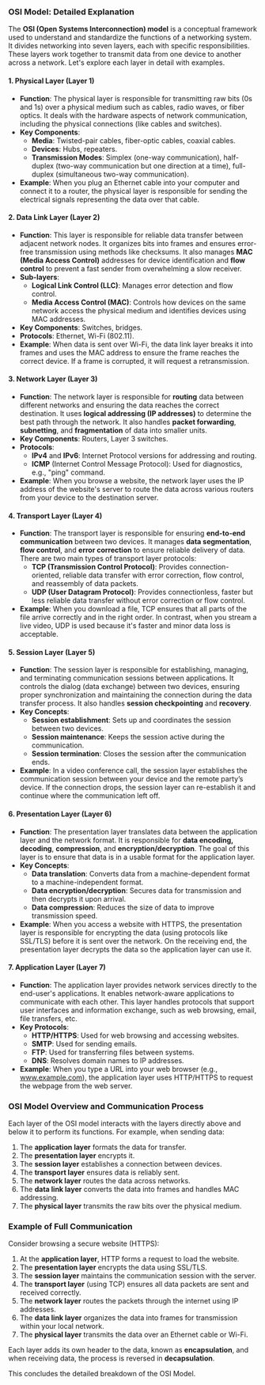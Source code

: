### OSI Model: Detailed Explanation 

The **OSI (Open Systems Interconnection) model** is a conceptual framework used to understand and standardize the functions of a networking system. It divides networking into seven layers, each with specific responsibilities. These layers work together to transmit data from one device to another across a network. Let's explore each layer in detail with examples.

#### 1. **Physical Layer (Layer 1)**
- **Function**: The physical layer is responsible for transmitting raw bits (0s and 1s) over a physical medium such as cables, radio waves, or fiber optics. It deals with the hardware aspects of network communication, including the physical connections (like cables and switches).
- **Key Components**: 
  - **Media**: Twisted-pair cables, fiber-optic cables, coaxial cables.
  - **Devices**: Hubs, repeaters.
  - **Transmission Modes**: Simplex (one-way communication), half-duplex (two-way communication but one direction at a time), full-duplex (simultaneous two-way communication).
- **Example**: When you plug an Ethernet cable into your computer and connect it to a router, the physical layer is responsible for sending the electrical signals representing the data over that cable.

#### 2. **Data Link Layer (Layer 2)**
- **Function**: This layer is responsible for reliable data transfer between adjacent network nodes. It organizes bits into frames and ensures error-free transmission using methods like checksums. It also manages **MAC (Media Access Control)** addresses for device identification and **flow control** to prevent a fast sender from overwhelming a slow receiver.
- **Sub-layers**:
  - **Logical Link Control (LLC)**: Manages error detection and flow control.
  - **Media Access Control (MAC)**: Controls how devices on the same network access the physical medium and identifies devices using MAC addresses.
- **Key Components**: Switches, bridges.
- **Protocols**: Ethernet, Wi-Fi (802.11).
- **Example**: When data is sent over Wi-Fi, the data link layer breaks it into frames and uses the MAC address to ensure the frame reaches the correct device. If a frame is corrupted, it will request a retransmission.

#### 3. **Network Layer (Layer 3)**
- **Function**: The network layer is responsible for **routing** data between different networks and ensuring the data reaches the correct destination. It uses **logical addressing (IP addresses)** to determine the best path through the network. It also handles **packet forwarding**, **subnetting**, and **fragmentation** of data into smaller units.
- **Key Components**: Routers, Layer 3 switches.
- **Protocols**: 
  - **IPv4** and **IPv6**: Internet Protocol versions for addressing and routing.
  - **ICMP** (Internet Control Message Protocol): Used for diagnostics, e.g., "ping" command.
- **Example**: When you browse a website, the network layer uses the IP address of the website's server to route the data across various routers from your device to the destination server.

#### 4. **Transport Layer (Layer 4)**
- **Function**: The transport layer is responsible for ensuring **end-to-end communication** between two devices. It manages **data segmentation**, **flow control**, and **error correction** to ensure reliable delivery of data. There are two main types of transport layer protocols:
  - **TCP (Transmission Control Protocol)**: Provides connection-oriented, reliable data transfer with error correction, flow control, and reassembly of data packets.
  - **UDP (User Datagram Protocol)**: Provides connectionless, faster but less reliable data transfer without error correction or flow control.
- **Example**: When you download a file, TCP ensures that all parts of the file arrive correctly and in the right order. In contrast, when you stream a live video, UDP is used because it's faster and minor data loss is acceptable.

#### 5. **Session Layer (Layer 5)**
- **Function**: The session layer is responsible for establishing, managing, and terminating communication sessions between applications. It controls the dialog (data exchange) between two devices, ensuring proper synchronization and maintaining the connection during the data transfer process. It also handles **session checkpointing** and **recovery**.
- **Key Concepts**:
  - **Session establishment**: Sets up and coordinates the session between two devices.
  - **Session maintenance**: Keeps the session active during the communication.
  - **Session termination**: Closes the session after the communication ends.
- **Example**: In a video conference call, the session layer establishes the communication session between your device and the remote party’s device. If the connection drops, the session layer can re-establish it and continue where the communication left off.

#### 6. **Presentation Layer (Layer 6)**
- **Function**: The presentation layer translates data between the application layer and the network format. It is responsible for **data encoding, decoding**, **compression**, and **encryption/decryption**. The goal of this layer is to ensure that data is in a usable format for the application layer.
- **Key Concepts**:
  - **Data translation**: Converts data from a machine-dependent format to a machine-independent format.
  - **Data encryption/decryption**: Secures data for transmission and then decrypts it upon arrival.
  - **Data compression**: Reduces the size of data to improve transmission speed.
- **Example**: When you access a website with HTTPS, the presentation layer is responsible for encrypting the data (using protocols like SSL/TLS) before it is sent over the network. On the receiving end, the presentation layer decrypts the data so the application layer can use it.

#### 7. **Application Layer (Layer 7)**
- **Function**: The application layer provides network services directly to the end-user's applications. It enables network-aware applications to communicate with each other. This layer handles protocols that support user interfaces and information exchange, such as web browsing, email, file transfers, etc.
- **Key Protocols**:
  - **HTTP/HTTPS**: Used for web browsing and accessing websites.
  - **SMTP**: Used for sending emails.
  - **FTP**: Used for transferring files between systems.
  - **DNS**: Resolves domain names to IP addresses.
- **Example**: When you type a URL into your web browser (e.g., www.example.com), the application layer uses HTTP/HTTPS to request the webpage from the web server.

### OSI Model Overview and Communication Process
Each layer of the OSI model interacts with the layers directly above and below it to perform its functions. For example, when sending data:
1. The **application layer** formats the data for transfer.
2. The **presentation layer** encrypts it.
3. The **session layer** establishes a connection between devices.
4. The **transport layer** ensures data is reliably sent.
5. The **network layer** routes the data across networks.
6. The **data link layer** converts the data into frames and handles MAC addressing.
7. The **physical layer** transmits the raw bits over the physical medium.

### Example of Full Communication
Consider browsing a secure website (HTTPS):
1. At the **application layer**, HTTP forms a request to load the website.
2. The **presentation layer** encrypts the data using SSL/TLS.
3. The **session layer** maintains the communication session with the server.
4. The **transport layer** (using TCP) ensures all data packets are sent and received correctly.
5. The **network layer** routes the packets through the internet using IP addresses.
6. The **data link layer** organizes the data into frames for transmission within your local network.
7. The **physical layer** transmits the data over an Ethernet cable or Wi-Fi.

Each layer adds its own header to the data, known as **encapsulation**, and when receiving data, the process is reversed in **decapsulation**.

This concludes the detailed breakdown of the OSI Model. 
